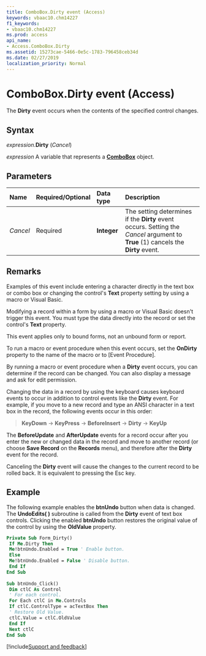 ```yaml
---
title: ComboBox.Dirty event (Access)
keywords: vbaac10.chm14227
f1_keywords:
- vbaac10.chm14227
ms.prod: access
api_name:
- Access.ComboBox.Dirty
ms.assetid: 15273cae-5466-0e5c-1783-796458ceb34d
ms.date: 02/27/2019
localization_priority: Normal
---
```



# ComboBox.Dirty event (Access)

The **Dirty** event occurs when the contents of the specified control changes.


## Syntax

_expression_.**Dirty** (_Cancel_)

_expression_ A variable that represents a **[ComboBox](Access.ComboBox.md)** object.


## Parameters

|Name|Required/Optional|Data type|Description|
|:-----|:-----|:-----|:-----|
| _Cancel_|Required|**Integer**|The setting determines if the **Dirty** event occurs. Setting the _Cancel_ argument to **True** (1) cancels the **Dirty** event.|

## Remarks

Examples of this event include entering a character directly in the text box or combo box or changing the control's **Text** property setting by using a macro or Visual Basic.

Modifying a record within a form by using a macro or Visual Basic doesn't trigger this event. You must type the data directly into the record or set the control's **Text** property.
    
This event applies only to bound forms, not an unbound form or report.
    
To run a macro or event procedure when this event occurs, set the **OnDirty** property to the name of the macro or to [Event Procedure].

By running a macro or event procedure when a **Dirty** event occurs, you can determine if the record can be changed. You can also display a message and ask for edit permission.

Changing the data in a record by using the keyboard causes keyboard events to occur in addition to control events like the **Dirty** event. For example, if you move to a new record and type an ANSI character in a text box in the record, the following events occur in this order:

> **KeyDown** → **KeyPress** → **BeforeInsert** → **Dirty** → **KeyUp**

The **BeforeUpdate** and **AfterUpdate** events for a record occur after you enter the new or changed data in the record and move to another record (or choose **Save Record** on the **Records** menu), and therefore after the **Dirty** event for the record.

Canceling the **Dirty** event will cause the changes to the current record to be rolled back. It is equivalent to pressing the Esc key.


## Example

The following example enables the **btnUndo** button when data is changed. The **UndoEdits( )** subroutine is called from the **Dirty** event of text box controls. Clicking the enabled **btnUndo** button restores the original value of the control by using the **OldValue** property.

```vb
Private Sub Form_Dirty() 
 If Me.Dirty Then 
 Me!btnUndo.Enabled = True ' Enable button. 
 Else 
 Me!btnUndo.Enabled = False ' Disable button. 
 End If 
End Sub 
 
Sub btnUndo_Click() 
 Dim ctlC As Control 
 ' For each control. 
 For Each ctlC in Me.Controls 
 If ctlC.ControlType = acTextBox Then 
 ' Restore Old Value. 
 ctlC.Value = ctlC.OldValue 
 End If 
 Next ctlC 
End Sub
```



[!include[Support and feedback](~/includes/feedback-boilerplate.md)]